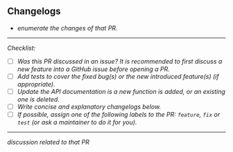 ## Changelogs

- _enumerate the changes of that PR._

---

_Checklist:_

- [ ] _Was this PR discussed in an issue? It is recommended to first discuss a new feature into a GitHub issue before opening a PR._
- [ ] _Add tests to cover the fixed bug(s) or the new introduced feature(s) (if appropriate)._
- [ ] _Update the API documentation is a new function is added, or an existing one is deleted._
- [ ] _Write concise and explanatory changelogs below._
- [ ] _If possible, assign one of the following labels to the PR: `feature`, `fix` or `test` (or ask a maintainer to do it for you)._

---

_discussion related to that PR_
